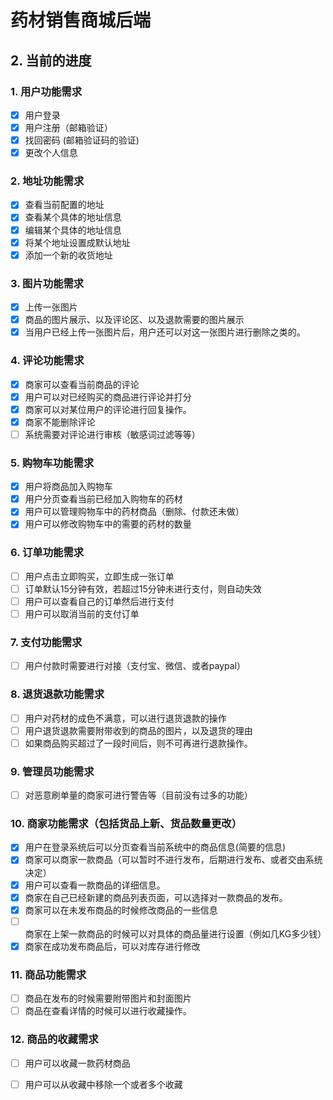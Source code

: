 # 药材销售商城后端

## 2. 当前的进度

### 1. 用户功能需求

- [x] 用户登录
- [x] 用户注册（邮箱验证）
- [x] 找回密码 (邮箱验证码的验证)
- [x] 更改个人信息

### 2. 地址功能需求

- [x] 查看当前配置的地址
- [x] 查看某个具体的地址信息
- [x] 编辑某个具体的地址信息
- [x] 将某个地址设置成默认地址
- [x] 添加一个新的收货地址

### 3. 图片功能需求

- [x] 上传一张图片
- [x] 商品的图片展示、以及评论区、以及退款需要的图片展示
- [x] 当用户已经上传一张图片后，用户还可以对这一张图片进行删除之类的。

### 4. 评论功能需求

- [x] 商家可以查看当前商品的评论
- [x] 用户可以对已经购买的商品进行评论并打分
- [x] 商家可以对某位用户的评论进行回复操作。
- [x] 商家不能删除评论
- [ ] 系统需要对评论进行审核（敏感词过滤等等）

### 5. 购物车功能需求

- [x] 用户将商品加入购物车
- [x] 用户分页查看当前已经加入购物车的药材
- [x] 用户可以管理购物车中的药材商品（删除、付款还未做）
- [x] 用户可以修改购物车中的需要的药材的数量

### 6. 订单功能需求

- [ ] 用户点击立即购买，立即生成一张订单
- [ ] 订单默认15分钟有效，若超过15分钟未进行支付，则自动失效
- [ ] 用户可以查看自己的订单然后进行支付
- [ ] 用户可以取消当前的支付订单

### 7. 支付功能需求

- [ ] 用户付款时需要进行对接（支付宝、微信、或者paypal）

### 8. 退货退款功能需求

- [ ] 用户对药材的成色不满意，可以进行退货退款的操作
- [ ] 用户退货退款需要附带收到的商品的图片，以及退货的理由
- [ ] 如果商品购买超过了一段时间后，则不可再进行退款操作。

### 9. 管理员功能需求

- [ ] 对恶意刷单量的商家可进行警告等（目前没有过多的功能）

### 10. 商家功能需求（包括货品上新、货品数量更改）

- [x] 用户在登录系统后可以分页查看当前系统中的商品信息(简要的信息)
- [x] 商家可以商家一款商品（可以暂时不进行发布，后期进行发布、或者交由系统决定）
- [x] 用户可以查看一款商品的详细信息。
- [x] 商家在自己已经新建的商品列表页面，可以选择对一款商品的发布。
- [x] 商家可以在未发布商品的时候修改商品的一些信息
- [ ] 商家在上架一款商品的时候可以对具体的商品量进行设置（例如几KG多少钱）
- [x] 商家在成功发布商品后，可以对库存进行修改

### 11. 商品功能需求

- [ ] 商品在发布的时候需要附带图片和封面图片
- [ ] 商品在查看详情的时候可以进行收藏操作。

### 12. 商品的收藏需求

- [ ] 用户可以收藏一款药材商品
- [ ] 用户可以从收藏中移除一个或者多个收藏
    


